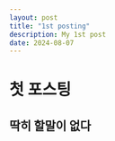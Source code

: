 ```yaml
---
layout: post
title: "1st posting"
description: My 1st post
date: 2024-08-07
---
```


# 첫 포스팅
## 딱히 할말이 없다